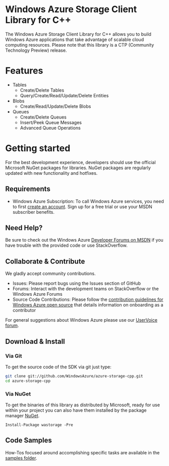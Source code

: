 # Windows Azure Storage Client Library for C++

The Windows Azure Storage Client Library for C++ allows you to build Windows Azure applications 
that take advantage of scalable cloud computing resources. Please note that this library is a CTP (Community
Technology Preview) release.

# Features

- Tables
    - Create/Delete Tables
    - Query/Create/Read/Update/Delete Entities
- Blobs
    - Create/Read/Update/Delete Blobs
- Queues
    - Create/Delete Queues
    - Insert/Peek Queue Messages
    - Advanced Queue Operations

# Getting started

For the best development experience, developers should use the official Microsoft NuGet packages for libraries. NuGet packages are regularly updated with new functionality and hotfixes. 

## Requirements

- Windows Azure Subscription: To call Windows Azure services, you need to first [create an account](https://account.windowsazure.com/Home/Index). Sign up for a free trial or use your MSDN subscriber benefits.

## Need Help?

Be sure to check out the Windows Azure [Developer Forums on MSDN](http://go.microsoft.com/fwlink/?LinkId=234489) if you have trouble with the provided code or use StackOverflow.

## Collaborate & Contribute

We gladly accept community contributions.

- Issues: Please report bugs using the Issues section of GitHub
- Forums: Interact with the development teams on StackOverflow or the Windows Azure Forums
- Source Code Contributions: Please follow the [contribution guidelines for Windows Azure open source](http://windowsazure.github.io/guidelines.html) that details information on onboarding as a contributor 

For general suggestions about Windows Azure please use our [UserVoice forum](http://www.mygreatwindowsazureidea.com/forums/34192-windows-azure-feature-voting).

## Download & Install

### Via Git

To get the source code of the SDK via git just type:

```bash
git clone git://github.com/WindowsAzure/azure-storage-cpp.git
cd azure-storage-cpp
```

### Via NuGet

To get the binaries of this library as distributed by Microsoft, ready for use
within your project you can also have them installed by the package manager [NuGet](http://www.nuget.org/).

`Install-Package wastorage -Pre`

## Code Samples

How-Tos focused around accomplishing specific tasks are available in the [samples folder](Microsoft.WindowsAzure.Storage/samples/).
